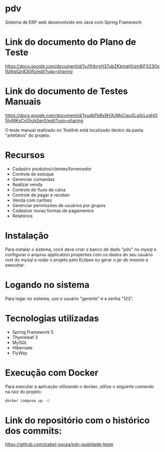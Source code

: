 # pdv
Sistema de ERP web desenvolvido em Java com Spring Framework 

# Link do documento do Plano de Teste
https://docs.google.com/document/d/1yJ1HbryH37ubZKkmaHUzn8jFX23Ox9zNgjQn83tilfg/edit?usp=sharing

# Link do documento de Testes Manuais
https://docs.google.com/document/d/1yudkPkBs9H3UMxCwu5Lg5rLogHO5h49KsCxGhzkSer0/edit?usp=sharing

O teste manual realizado no Testlink está localizado dentro da pasta "artefatos" do projeto.

# Recursos
- Cadastro produtos/clientes/fornecedor
- Controle de estoque
- Gerenciar comandas
- Realizar venda
- Controle de fluxo de caixa
- Controle de pagar e receber
- Venda com cartões
- Gerenciar permissões de usuários por grupos
- Cadastrar novas formas de pagamentos
- Relatórios

# Instalação
Para instalar o sistema, você deve criar o banco de dado "pdv" no mysql e configurar o arquivo application.properties
com os dados do seu usuário root do mysql e rodar o projeto pelo Eclipse ou gerar o jar do mesmo e execultar.

# Logando no sistema
Para logar no sistema, use o usuário "gerente" e a senha "123".

# Tecnologias utilizadas
- Spring Framework 5
- Thymeleaf 3
- MySQL
- Hibernate
- FlyWay

# Execução com Docker
Para executar a aplicação utilizando o docker, utilize o seguinte comando na raiz do projeto:
```sh
docker compose up -d
```

# Link do repositório com o histórico dos commits:
https://github.com/izabel-souza/pdv-qualidade-teste
